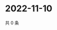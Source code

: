 # 2022-11-10

共 0 条

<!-- BEGIN WEIBO -->
<!-- 最后更新时间 Thu Nov 10 2022 03:00:54 GMT+0800 (China Standard Time) -->

<!-- END WEIBO -->
